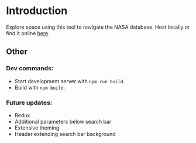 # Introduction

Explore space using this tool to navigate the NASA database. Host locally or find it online [here](https://see-space.vercel.app).

## Other

### Dev commands:

- Start development server with `npm run build`.
- Build with `npm build`.

### Future updates:

- Redux
- Additional parameters below search bar
- Extensive theming
- Header extending search bar background
